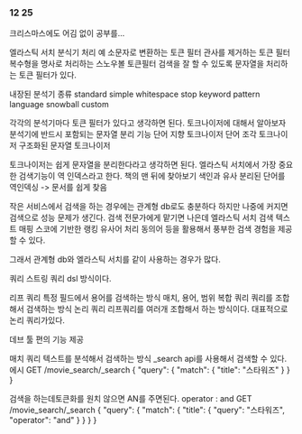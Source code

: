 ### 12 25

크리스마스에도 어김 없이 공부를...

엘라스틱 서치 분식기 처리 예 
소문자로 변환하는 토큰 필터 관사를 제거하는 토큰 필터 복수형을 명사로 처리하는 스노우볼 
토큰필터 검색을 잘 할 수 있도록 문자열을 처리하는 토큰 필터가 있다. 

내장된 분석기 종류 
standard
simple
whitespace
stop
keyword
pattern
language
snowball
custom

각각의 분석기마다 토큰 필터가 있다고 생각하면 된다. 
토크나이저에 대해서 알아보자 
분석기에 반드시 포함되는 문자열 분리 기능 
단어 지향 토크나이저 
단어 조각 토크나이저 
구조화된 문자열 토크나이저 

토크나이저는 쉽게 문자열을 분리한다라고 생각하면 된다. 
엘라스틱 서치에서 가장 중요한 검색기능이 역 인덱스라고 한다. 
책의 맨 뒤에 찾아보기 색인과 유사 
분리된 단어를 역인덱싱 -> 문서를 쉽게 찾음

작은 서비스에서 검색을 하는 경우에는 관계형 db로도 충분하다 
하지만 나중에 커지면 검색으로 성능 문제가 생긴다. 
검색 전문가에게 맡기면 나은데 
엘라스틱 서치 검색 텍스트 매핑 스코에 기반한 랭킹 유사어 처리 동의어 등을 활용해서 
풍부한 검색 경험을 제공할 수 있다. 

그래서 관계형 db와 엘라스틱 서치를 같이 사용하는 경우가 많다.

쿼리 스트링 쿼리 dsl 방식이다. 

리프 쿼리 
특정 필드에서 용어를 검색하는 방식 매치, 용어, 범위
복합 쿼리
쿼리를 조합해서 검색하는 방식 
논리 쿼리 
리프쿼리를 여러개 조합해서 하는 방식이다. 
대표적으로 논리 쿼리가있다. 

데브 툴 편의 기능 제공

매치 쿼리
텍스트를 분석해서 검색하는 방식
_search api를 사용해서 검색할 수 있다.
에시
GET /movie_search/_search
{
  "query": {
    "match": {
      "title": "스타워즈"
    }
  }
}

검색을 하는데토큰화를 원치 않으면 AN를 주면된다. operator : and
GET /movie_search/_search
{
  "query": {
    "match": {
      "title": {
        "query": "스타워즈",
        "operator": "and"
      }
    }
  }
}




























































